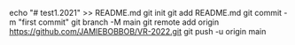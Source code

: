 echo "# test1.2021" >> README.md
git init
git add README.md
git commit -m "first commit"
git branch -M main
git remote add origin https://github.com/JAMIEBOBBOB/VR-2022.git
git push -u origin main
